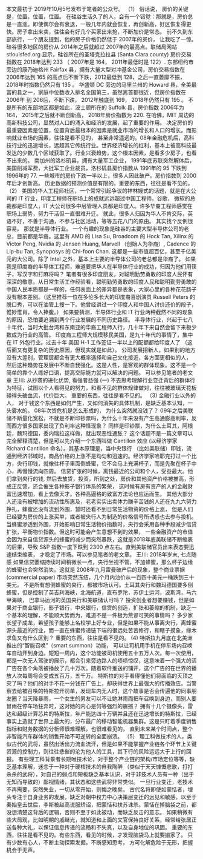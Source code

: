 本文最初于 2019年10月5号发布于笔者的公众号。
（1）
俗话说， 房价的关键是，位置，位置，位置。
在硅谷生活久了的人，会有一个错觉：那就是，房价总是一直涨。即使偶尔会有衰退，一般几年内就会恢复，再创新高，好区恢复得更快。房子拿出来卖，往往会有好几个买家出来抢，不断加价是常态。
前不久到东部旅行，一个朋友提到，他的房子价格仍然低于 2007年的买价， 让我吃了一惊。
硅谷很多地区的房价从 2014年之后就超过 2007年的最高点。联储局网站 stlouisfed.org 显示，硅谷所在的圣塔克拉拉县 (Santa Clara county) 房价交易指数在 2018年达到 233 （ 2007年是 164， 2011年最低时是 122）.
东部纽约市旁边的康乃迪格州 Fairfax 县，拥有大量大型对冲基金公司，房价交易指数在 2006年达到 165 的高点后不断下跌，2012最低到 128，之后一直萎靡不振， 2018年时指数仍然只有 135 。
华盛顿 DC 旁边的马里兰州的 Howard 县，全美最富的县之一，家庭中位数收入排名全国第三，虽然离首都很近，但房价指数在 2006年 到 206后，不断下跌， 2012年触底到 169， 2018年仍然只有 195 。
不是所有的东部地区都是如此，波士顿所在的 Suffolk 县，房价指数 2006年为164， 2015年之后就不断创新高， 2018年房价指数为 220. 在哈佛，MIT 周边的高新科技公司，显然对人口的涌入和经济的发展，起了重要的作用。
决定房价的最重要因素是位置，位置背后最根本的因素是就业市场的增长和人口的增长。而影响就业市场的因素，往往是看不见的， 甚至非常遥远的。08年金融危机后，高科技行业的迅速增长，远超其它传统行业。世界经济增长的红利，基本上被高科技最发达的少数几个区域获取了。行业兴衰趋势，这个根本因素，是看多少房子，也看不出来的。
南加州的洛杉矶县，拥有大量军工企业， 1991年底苏联突然解体后，美国削减军费，大批军工企业裁员，洛杉矶县房价指数从 1991年的 95 下跌到 1996年的 77. 一些城市的房价下跌一半以上，很多人因此破产。房价指数到 2000年后才创新高。
历史数据的预测价值是有限的。重要的东西，往往是看不见的。
（2）
美国的华人工程师社区，一个常常引起争议的祥林嫂式的话题，就是在大公司的 IT 行业，印度工程师在职场上的成就远远超过中国工程师。谷歌， 微软的总裁都是印度人，IT 大公司很多中层管理人员都是印度人。许多华裔工程师感觉在职场上弱势，努力干活但一直很难升迁。 就此，很多人归因为华人不肯交际，英语不好，不善于沟通，不参与社区活动，等等五花八门的原由。
其实找个反例很容易。
那就是半导体行业。
一个有趣的现象是硅谷的主要大型半导体公司的老总，目前都是华裔。这里有 AMD 的 Lisa Su, Broadcom 的 Hock Tan, Xilinx 的 Victor Peng, Nvidia 的 Jensen Huang, Marvell （创始人为华裔）, Cadence 的 Lip-bu Tan, Synoposys 的 Chi-foon Chan. 这都是一些市值超百亿，甚至千亿美元的大公司。除了 Intel 之外，基本上主要的半导体公司的老总都是华裔了。
如果我是印度裔的半导体工程师，难道要把华人在半导体行业的成功，归因为他们用筷子，写汉字和打麻将吗？
笔者有很多印度朋友，对聪明勤劳勇敢的印度人民怀有深深的敬意。从日常生活工作经验看，聪明勤劳勇敢的印度人民和聪明勤劳勇敢的中国人民本质都是一样的，任何表面上的差异都是表象，大家心里的各种花花肠子没有根本差别。（这里推荐一位在多伦多长大的印度裔喜剧演员 Russell Peters 的脱口秀，可以在油管上搜一下。他曾经讲过一个印度人和中国人讨价还价的段子，惟妙惟肖，令人捧腹。）
如果要猜测，半导体行业和 IT 行业两种截然不同的现象的原因，恐怕要追溯到两个行业发展的不同历史路径。
半导体行业，兴起于七八十年代，当时大批台湾和东南亚的华裔工程师入行，几十年下来自然会留下来极少数成为行业的高管。
印度裔工程师大规模移民美国，是九十年代的事情了，集中在 IT 外包行业。过去十年 美国 H-1 工作签证一半以上的配额都给印度人了 （这后面又有更复杂的历史原因，但现实就是如此）。
公司发展招新人，如果别的地方没有大差别，管理层都会有更大概率选择和自己文化接近，各方面更相似的人， 然后这种趋势在发展中不断自我强化。这是人性，是客观的群体现象。这不是一个简单的靠个人练好口语，提高交际能力就可以解决的问题。 可以参见笔者的老文章
王川: 从抄袭的进化优势, 看强者益强 (一)
不去思考理解行业变迁背后的群体行为特征，试图以个人看得见的努力，和看不见的群体规律做对，往往被玻璃天花板碰得头破血流，代价巨大。
重要的东西，往往是看不见的。
（3)
金融行业以外的人， 对于钱这个东西是如何产生，又如何消失的具体机制，是缺乏基本认知，一头雾水的。
08年次贷危机是怎么形成的， 为什么突然就没钱了？
09年之后美联储不断量化宽松，不就是不断印钞票吗，为什么十年来没有产生高通膨高利率，反而西方很多国家出现了负利率这种怪现象？
同样是印钞票，为什么土耳其，阿根廷，魏玛德国，委内瑞拉这样做，就出现恶性通胀？
这个话题不是一篇文章可以完全解释清楚，但是可以先介绍一个东西叫做 Cantillon 效应 (以经济学家 Richard Cantillon 命名）。其基本原理是，当中央银行 （比如美联储）印钱，流通到经济邻域时，商品价格的上涨不是均匀和迅速的。经济学家哈耶克打过一个比方，央行印钱，就像往杯子里面倒蜂蜜，它不会马上充满杯子，而是先聚在杯子中心，再慢慢流向四周。
信贷扩张的时候，离钱最近的公司和个人，受益最大。他们拿到央行的钱, 然后去放贷，投资，所到之处，房价和其他资产价格被推高，形成正反馈，还会催生各种影子银行体系的繁荣， 这时候有房有资产的人的金融财富迅速增加，看上去像天才。各种高逼格的致富方法论也应运而生。
其他大部分人还没有被增加的流动性所惠及，老老实实出卖体力赚辛苦钱的人还在九九六努力挣扎，蜂蜜还没有流到外围，暂时还看不到日常生活物资的价格上涨， 但是人们已经要为房价的上涨买单，或者被央行人为制造的价格信号所诱惑也去参与投机。
当蜂蜜渗透到外围，开始影响日常生活物价指数时，央行会采用各种手段减少信贷扩张，平衡物价指数。但这时可能会产生意想不到的效果， 一些金融资产的市值会因为来自信贷源头的蜂蜜的减少而突然暴跌，这就是2018年底美联储不断缩表的后果，导致 S&P 指数一度下跌到 2300 点左右。直到美联储官员出来表态要迅速结束缩表， 才稳定了市场。可以参见笔者的老文章。
王川: 2018年岁末, 七点随感
如果信贷萎缩持续时间稍微长一点，央行坐视不管，不加蜂蜜，那么杯子边缘的蜂蜜也会突然消失。这就是 2008年九月雷曼破产后的现象，整个商业票据 (commercial paper) 市场突然冻结，几个月内油价从一百四十美元一桶跌到三十美元。
不是所有想倒蜂蜜的央行，都被市场认可。土耳其央行和魏玛德国要多倒蜂蜜，但是控制了英吉利海峡，北海航道，直布罗陀，苏伊士运河，波斯湾，马六甲海峡， 巴拿马运河的英国央行和美联储认可吗？
投资创业者想要赚钱，但是如果对于商业银行，影子银行，中央银行，信贷的创造，扩张和萎缩的机制，缺乏一个基本的理解，不能顺大势而为，难道不是一件极为荒谬可笑的事情吗？
多少家长望子成龙，希望孩子能够上名校学上好专业，但是如果不能从事离央行，离蜂蜜源头最近的行业，而一直在蜂蜜传递链下端的很远处苦苦修行，和瞎子摸象，缘木求鱼又有什么区别？
重要的东西，往往是看不见的。
(4)
特斯拉九月底在北美洲推出的“智能召唤”（smart summon）功能， 可以让司机用手机在停车场内召唤车自动开到身边。短短一周内，这个功能被司机使用五十五万人次。每一次使用，都是一次无人驾驶的展示，都会引来旁边路人的啧啧惊叹，这意味着一个强大的活广告在各个角落被播放了几十万次。随着软件推送的铺开，这个广告的在世界的播放人次每周将会变成五百万，五千万。
特斯拉的对手看得懂他们将面临的灭顶之灾了吗？他们的对手不花一分钱在广告上，却获得世界上最强大的传播效应。当警察去给被召唤的特斯拉开罚单，发现车内无人时，这个故事是否会传遍他的同事朋友圈？当天降暴雨，一个女生的男友可以不让她淋雨而把车召唤到身边，而别人要冒雨在停车场狂奔时，这对她的内心是何等强烈的震撼？
拥有十几个摄像头，雷达和超级计算芯片的特斯拉，年产能达四十万辆并且还在迅速增长的特斯拉，已经事实上造就了世界上最大的，分布最广的移动智能机器集群。这是只盯着季度销售指标和财务数据的分析师很难理解，也很难看见的， 直到未来某个时间点，整个非智能汽车群体的销售开始不可逆转的全面崩溃。
（5）
理工科做技术的人，类似古代的武将，虽然出活出力流血流汗，但是如果不能掌握产业链各个环节上关键资源的控制力，则往往悲催的沦为他人的工具，其下行的风险远远大于上行的回报。
有些理工科背景者长期唯技术论，对于整个产业链的架构/市场定位等等，缺乏基本理解，迷恋于一种对于硬核技术的自我陶醉 （类似于天天慷慨悲歌，打打杀杀的武将），对自己的弱点和短板缺乏基本认识，对于非技术人员有一种（出于无知而导致的）鄙视情绪，其状态和这些武将非常类似。
一旦行业变迁，老技术不再需要，突然失业，一切从零开始，则悔之晚矣。
古代名将即使如蒙恬者，埋头专注于自身业务的发展，缺乏对朝中权力中心决策层变迁的远见和敏感，以至于秦始皇去世后，李斯被赵高说服矫诏，把蒙恬和扶苏诛杀。蒙恬在掉脑袋之前，都没想清楚这背后的逻辑，否则不至于如此被动，而缺乏反击的意志。
如果稍微有些大局观，比如明朝的戚继光，就知道和上面的文官保持良好关系，经常给张居正送各种大礼，以保证信息传递的流畅和不失真，以及自身地位的巩固。
重要的东西，往往是看不见的。有些东西，看见的时候，才发现脑袋马上就要搬家了。
只有少数有心人，不断主动探索发掘，不断感知思考， 方可化解危险于无形，把握机会于无声。
